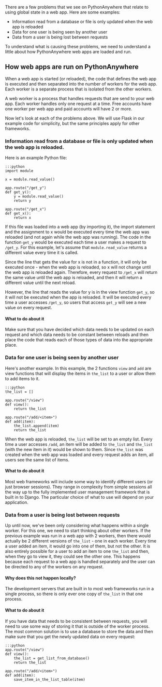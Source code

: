 <!--
.. title: Global State and Web Apps
.. slug: GlobalStateAndWebApps
.. date: 2021-10-20 14:35:28 UTC+01:00
.. tags:
.. category:
.. link:
.. description:
.. type: text
-->

There are a few problems that we see on PythonAnywhere that relate to using
global state in a web app. Here are some examples:

* Information read from a database or file is only updated when the web app is reloaded
* Data for one user is being seen by another user
* Data from a user is being lost between requests

To understand what is causing these problems, we need to understand a little
about how PythonAnywhere web apps are loaded and run.

## How web apps are run on PythonAnywhere
When a web app is started (or reloaded), the code that defines the web app is
executed and then separated into the number of workers for the web app. Each
worker is a separate process that is isolated from the other workers. 

A web worker is a process that handles requests that are send to your web app.
Each worker handles only one request at a time. Free accounts have one worker
per web app and paid accounts will have 2 or more.

Now let's look at each of the problems above. We will use Flask in our example
code for simplicity, but the same principles apply for other frameworks.

### Information read from a database or file is only updated when the web app is reloaded.
Here is an example Python file:

    :::python
    import module

    x = module.read_value()

    app.route("/get_y")
    def get_y():
        y = module.read_value()
        return y

    app.route("/get_x")
    def get_x():
        return x


If this file was loaded into a web app (by importing it), the import statement
and the assignment to x would be executed every time the web app was reloaded
(and not again while the web app was running). The code in the function
`get_y` would be executed each time a user makes a request to `/get_y`. For this
example, let's assume that `module.read_value` returns a different value every
time it is called.

Since the line that gets the value for x is not in a function, it will only be
executed once - when the web app is reloaded, so x will not change until the
web app is reloaded again. Therefore, every request to `/get_x` will
return the same value until the web app is reloaded, and then it will return a
different value until the next reload.

However, the line that reads the value for y is in the view function `get_y`, so
it will not be executed when the app is reloaded. It will be executed every
time a user accesses `/get_y`, so users that access `get_y` will see a new
value on every request.

#### What to do about it
Make sure that you have decided which data needs to be updated on each request
and which data needs to be constant between reloads and then place the code
that reads each of those types of data into the appropriate place.

### Data for one user is being seen by another user
Here's another example. In this example, the 2 functions `view` and `add` are view
functions that will display the items in `the_list` to a user or allow them to
add items to it.

    :::python
    the_list = []

    app.route("/view")
    def view():
        return the_list

    app.route("/add/<item>")
    def add(item):
        the_list.append(item)
        return the_list

When the web app is reloaded, `the_list` will be set to an empty list. Every
time a user accesses `/add`, an item will be added to `the_list` and `the_list` (with
the new item in it) would be shown to them. Since `the_list` was created when the
web app was loaded and every request adds an item, all users see the same list
of items.

#### What to do about it
Most web frameworks will include some way to identify different users (or just
browser sessions). They range in complexity from simple sessions all the way
up to the fully implemented user management framework that is built in to
Django. The particular choice of what to use will depend on your application.

### Data from a user is being lost between requests
Up until now, we've been only considering what happens within a single worker.
For this one, we need to start thinking about other workers. If the previous
example was run in a web app with 2 workers, then there would actually be 2
different versions of `the_list` - one in each worker. Every time a user added
an item, it would go into one of them, but not the other. It is also entirely
possible for a user to add an item to one `the_list` and then, when they go to
view it, they could see the other one. This happens because each request to a
web app is handled separately and the user can be directed to any of the workers
on any request.

#### Why does this not happen locally?
The development servers that are built in to most web frameworks run in a
single process, so there is only ever one copy of `the_list` in that one
process.

#### What to do about it
If you have data that needs to be consistent between requests, you will need to
use some way of storing it that is outside of the worker process. The most
common solution is to use a database to store the data and then make sure that
you get the newly updated data on every request:


    :::python
    app.route("/view")
    def view():
        the_list = get_list_from_database()
        return the_list

    app.route("/add/<item>")
    def add(item):
        save_item_in_the_list_table(item) 
